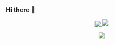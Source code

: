 ### Hi there 👋
  <div>
   <a href="https://github.com/anuraghazra/github-readme-stats">
<p align="center">
         <img align="center" src="https://github-readme-stats.vercel.app/api/?username=doljae&show_icons=true&title_color=fff&icon_color=79ff97&text_color=9f9f9f&bg_color=151515&card_width=200"
  
</a>
      <a href="https://github.com/anuraghazra/github-readme-stats">
  <img src="https://github-readme-stats.vercel.app/api/wakatime?username=doljae&layout=compact&show_icons=true&title_color=fff&icon_color=79ff97&text_color=9f9f9f&bg_color=151515&card_width=200" />
   </p>
   </a>
   </div>
<div>
   <a href="https://github.com/anuraghazra/github-readme-stats">
      <p align="center">
     <img src="https://github-readme-stats.vercel.app/api/top-langs/?username=doljae&layout=compact&show_icons=true&title_color=fff&icon_color=79ff97&text_color=9f9f9f&bg_color=151515" />
      </p>
   </a>
   </div>
 


<!--
**doljae/doljae** is a ✨ _special_ ✨ repository because its `README.md` (this file) appears on your GitHub profile.

Here are some ideas to get you started:

- 🔭 I’m currently working on ...
- 🌱 I’m currently learning ...
- 👯 I’m looking to collaborate on ...
- 🤔 I’m looking for help with ...
- 💬 Ask me about ...
- 📫 How to reach me: ...
- 😄 Pronouns: ...
- ⚡ Fun fact: ...
-->
